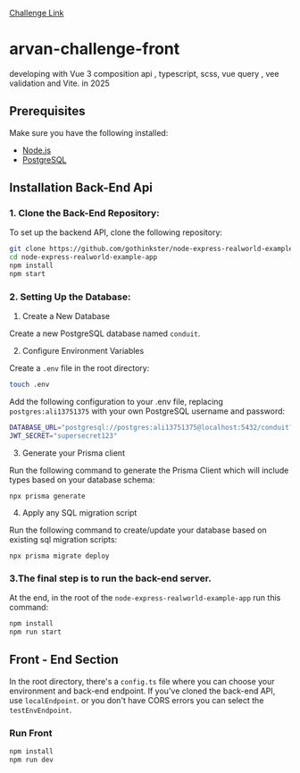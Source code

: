 
[Challenge Link](https://github.com/alisafarpour/arvan-challenge) 
# arvan-challenge-front
developing with Vue 3 composition api , typescript, scss, vue query , vee validation and Vite.
in 2025
## Prerequisites
Make sure you have the following installed:
- [Node.js](https://nodejs.org/en/download)
- [PostgreSQL](https://www.postgresql.org/download/)

## Installation Back-End Api 
### 1. Clone the Back-End Repository:
To set up the backend API, clone the following repository:
```sh
git clone https://github.com/gothinkster/node-express-realworld-example-app.git
cd node-express-realworld-example-app
npm install
npm start
```
### 2. Setting Up the Database:
1. Create a New Database 

Create a new PostgreSQL database named `conduit`.

2. Configure Environment Variables

Create a `.env` file in the root directory:
```sh
touch .env
```
Add the following configuration to your .env file, replacing `postgres:ali13751375` with your own PostgreSQL username and password:
```sh
DATABASE_URL="postgresql://postgres:ali13751375@localhost:5432/conduit?schema=public"
JWT_SECRET="supersecret123"
```

3. Generate your Prisma client

Run the following command to generate the Prisma Client which will include types based on your database schema:

```shell
npx prisma generate
```

4. Apply any SQL migration script

Run the following command to create/update your database based on existing sql migration scripts:

```shell
npx prisma migrate deploy
```

### 3.The final step is to run the back-end server.
At the end, in the root of the `node-express-realworld-example-app` run this command:
```sh
npm install
npm run start
```

## Front - End Section 
In the root directory, there's a `config.ts` file where you can choose your environment and back-end endpoint. If you've cloned the back-end API, use `localEndpoint`. or you don't have CORS errors you can select the `testEnvEndpoint`. 

### Run Front
```sh
npm install
npm run dev
```